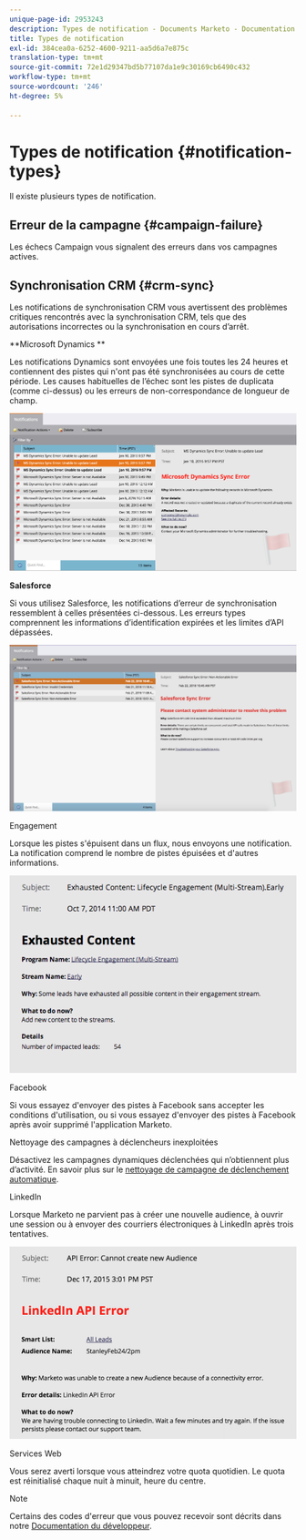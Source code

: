 ```yaml
---
unique-page-id: 2953243
description: Types de notification - Documents Marketo - Documentation du produit
title: Types de notification
exl-id: 384cea0a-6252-4600-9211-aa5d6a7e875c
translation-type: tm+mt
source-git-commit: 72e1d29347bd5b77107da1e9c30169cb6490c432
workflow-type: tm+mt
source-wordcount: '246'
ht-degree: 5%

---
```


# Types de notification {#notification-types}

Il existe plusieurs types de notification.

## Erreur de la campagne {#campaign-failure}

Les échecs Campaign vous signalent des erreurs dans vos campagnes actives.

## Synchronisation CRM {#crm-sync}

Les notifications de synchronisation CRM vous avertissent des problèmes critiques rencontrés avec la synchronisation CRM, tels que des autorisations incorrectes ou la synchronisation en cours d’arrêt.

**Microsoft Dynamics **

Les notifications Dynamics sont envoyées une fois toutes les 24 heures et contiennent des pistes qui n&#39;ont pas été synchronisées au cours de cette période. Les causes habituelles de l’échec sont les pistes de duplicata (comme ci-dessus) ou les erreurs de non-correspondance de longueur de champ.

![](assets/image2016-1-20-11-3a19-3a58.png)

**Salesforce**

Si vous utilisez Salesforce, les notifications d’erreur de synchronisation ressemblent à celles présentées ci-dessous. Les erreurs types comprennent les informations d’identification expirées et les limites d’API dépassées.

![](assets/salesforcesyncerror.png)

Engagement

Lorsque les pistes s&#39;épuisent dans un flux, nous envoyons une notification.  La notification comprend le nombre de pistes épuisées et d&#39;autres informations.

![](assets/image2014-10-14-10-3a57-3a9.png)

Facebook

Si vous essayez d&#39;envoyer des pistes à Facebook sans accepter les conditions d&#39;utilisation, ou si vous essayez d&#39;envoyer des pistes à Facebook après avoir supprimé l&#39;application Marketo.

Nettoyage des campagnes à déclencheurs inexploitées

Désactivez les campagnes dynamiques déclenchées qui n’obtiennent plus d’activité. En savoir plus sur le [nettoyage de campagne de déclenchement automatique](/help/marketo/product-docs/core-marketo-concepts/smart-campaigns/using-smart-campaigns/automatic-trigger-campaign-cleanup.md).

LinkedIn

Lorsque Marketo ne parvient pas à créer une nouvelle audience, à ouvrir une session ou à envoyer des courriers électroniques à LinkedIn après trois tentatives.

![](assets/linkedin.png)

Services Web

Vous serez averti lorsque vous atteindrez votre quota quotidien. Le quota est réinitialisé chaque nuit à minuit, heure du centre.

>[!NOTE]
>
>Certains des codes d&#39;erreur que vous pouvez recevoir sont décrits dans notre [Documentation du développeur](https://developers.marketo.com/rest-api/error-codes/#response_level_error_codes).
